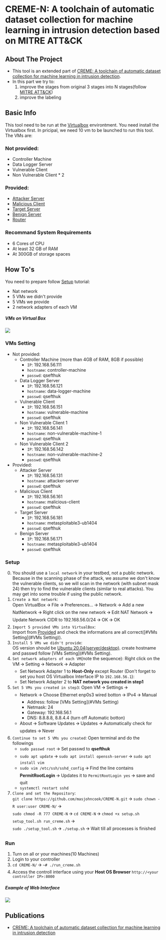 # CREME-N: A toolchain of automatic dataset collection for machine learning in intrusion detection based on MITRE ATT&CK

<!-- ABOUT THE PROJECT -->
## About The Project

* This tool is an extended part of [CREME: A toolchain of automatic dataset collection for machine learning in intrusion detection](https://github.com/buihuukhoi/CREME).
* In this part we try to:
  1. improve the stages from original 3 stages into N stages(follow [MITRE ATT&CK](https://attack.mitre.org/))
  2. improve the labeling


## Basic Info
This tool need to be run at the [Virtualbox](https://www.virtualbox.org/wiki/Downloads) environtment. You need install the Virtualbox first. In pricipal, we need 10 vm to be launched to run this tool. The VMs are:
### Not provided:
  * Controller Machine
  * Data Logger Server
  * Vulnerable Client
  * Non Vulnerable Client * 2
### Provided:
  * [Attacker Server](https://drive.google.com/file/d/1zJa7NnR6H2pGFx0Q9ltlyAwFAp_yWXJo/view?usp=sharing)
  * [Malicious Client](https://drive.google.com/file/d/1XNrXRrvk_iuqcQ2f0RLz9kHkoJ-vbnWs/view)
  * [Target Server](https://drive.google.com/file/d/1dbUNo7AUhTCz18CiBB82nkYE-fh_UN3V/view)
  * [Benign Server](https://drive.google.com/file/d/1JqF4WyBSz0L63DT6cHBargdjtqb7UHld/view)
  * [Router](https://drive.google.com/file/d/1IT0w5QxJlWIou4cPKWEOSIxhbEmAkrmE/view?usp=sharing)

### Recommand System Requirements
* 6 Cores of CPU
* At least 32 GB of RAM
* At 300GB of storage spaces



<!-- GETTING STARTED -->
## How To's
You need to prepare follow [Setup](#Setup) tutorial:
  * Nat network
  * 5 VMs we didn't provide
  * 5 VMs we provide
  * 2 network adapters of each VM



##### VMs on Virtual Box
![](https://i.imgur.com/R4FWhjS.png)



### VMs Setting
* Not provided:
  * Controller Machine (more than 4GB of RAM, 8GB if possible)
     * `IP`: 192.168.56.111
     * `hostname`: controller-machine
     * `passwd`: qsefthuk
  * Data Logger Server
     * `IP`: 192.168.56.121
     * `hostname`: data-logger-machine
     * `passwd`: qsefthuk
  * Vulnerable Client
     * `IP`: 192.168.56.151
     * `hostname`: vulnerable-machine
     * `passwd`: qsefthuk
  * Non Vulnerable Client 1
     * `IP`: 192.168.56.141
     * `hostname`: non-vulnerable-machine-1
     * `passwd`: qsefthuk
  * Non Vulnerable Client 2
     * `IP`: 192.168.56.142
     * `hostname`: non-vulnerable-machine-2
     * `passwd`: qsefthuk
* Provided:
  * Attacker Server
     * `IP`: 192.168.56.131
     * `hostname`: attacker-server
     * `passwd`: qsefthuk
  * Malicious Client
     * `IP`: 192.168.56.161
     * `hostname`: malicious-client
     * `passwd`: qsefthuk
  * Target Server
     * `IP`: 192.168.56.181
     * `hostname`: metasploitable3-ub1404
     * `passwd`: qsefthuk
  * Benign Server
     * `IP`: 192.168.56.171
     * `hostname`: metasploitable3-ub1404
     * `passwd`: qsefthuk



### Setup
0. You should use a `local network` in your testbed, not a public network. Because in the scanning phase of the attack, we assume we don't know the vulnerable clients, so we will scan in the network (with subnet mask 24) then try to find the vulnerable clients (similar to real attacks). You may get into some trouble if using the public network.
1. `Create a Nat network`:    
    Open VirtualBox 🡪 File 🡪 Preferences… 🡪 Network 🡪 Add a new NatNetwork 🡪 Right click on the new network 🡪 Edit NAT Network 🡪 Update Network CIDR to 192.168.56.0/24 🡪 OK 🡪 OK
2. `Import 5 provided VMs into VirtualBox`:    
    Import from [Provided](#Provided) and check the informations are all correct([#VMs Setting](#VMs Setting)).
3. `Install 5 VMs we didn't provide`:    
    OS version should be [Ubuntu 20.04(server/desktop)](https://ubuntu.com/download). create hostname and passwd follow [VMs Setting](#VMs Setting).
4. `Set network adapters of each VM`(note the sequence): Right click on the VM 🡪 Setting 🡪 Network 🡪 Adapter
    * Set Network Adapter 1 to **Host-Only** except Router (Don't forget to set you host OS Virtualbox Interface IP to `192.168.56.1`):
    * Set Network Adapter 2 to **NAT network you created in step1**
5. `Set 5 VMs you created in step3`: Open VM 🡪 Settings 🡪
    * Network 🡪 Choose Ethernet enp0s3 wired botton 🡪 IPv4 🡪 Manual
        * Address: follow [VMs Setting](#VMs Setting)
        * Netmask: 24
        * Gateway: 192.168.56.1
        * DNS: 8.8.8.8, 8.8.4.4 (turn off Automatic botton)
    * About 🡪 Software Updates 🡪 Updates 🡪 Automatically check for updates 🡪 Never
6. `Continue to set 5 VMs you created`: Open terminal and do the followings
    * `sudo passwd root` 🡪 Set passwd to **qsefthuk**
    * `sudo apt update` 🡪 `sudo apt install openssh-server` 🡪 `sudo apt install vim`
    * `sudo vim /etc/ssh/sshd_config` 🡪 Find the line contains **PermitRootLogin** 🡪 Updates it to `PermitRootLogin yes` 🡪 save and quit
    * `systemctl restart sshd`
7. `Clone and set the Repository`:    
    `git clone https://github.com/masjohncook/CREME-N.git` 🡪 `sudo chown -R user:user CREME-N/` 🡪    
    `sudo chmod -R 777 CREME-N` 🡪 `cd CREME-N` 🡪 `chmod +x setup.sh setup_tool.sh run_creme.sh` 🡪    
    `sudo ./setup_tool.sh` 🡪 `./setup.sh` 🡪 Wait till all processes is finished



### Run
1. Turn on all or your machines(10 Machines)
2. Login to your controller
3. `cd CREME-N/` 🡪 `~# ./run_creme.sh`
4. Access the controll interface using your **Host OS Browser** `http://<your controller IP>:8000`

##### Example of Web Interface
![](https://i.imgur.com/5xTMXRn.png)




<!-- Dataset -->
<!--## Generated Dataset

The dataset can be found at [here](https://drive.google.com/drive/folders/1bEsx64H2vogJKgI_OTVQ8n71VahtLxz5?usp=sharing)-->

## Publications
* [CREME: A toolchain of automatic dataset collection for machine learning in intrusion detection](https://www.sciencedirect.com/science/article/abs/pii/S1084804521002137)
